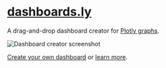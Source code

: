 # [dashboards.ly](https://plot.ly/dashboards)

A drag-and-drop dashboard creator for [Plotly graphs](https://plot.ly).

![Dashboard creator screenshot](http://i.imgur.com/2AE3gch.png)

[Create your own dashboard](https://plot.ly/dashboard/create) or [learn more](http://help.plot.ly/tutorials/#dashboard).
